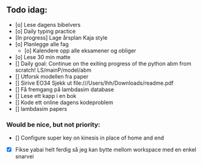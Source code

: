 ## Todo idag:

- [o] Lese dagens bibelvers
- [o] Daily typing practice
- [In progress] Lage årsplan Kaja style
- [o] Planlegge alle fag
  - [o] Kalendere opp alle eksamener og obliger
- [o] Lese 30 min matte
- [] Daily goal: Continue on the exiting progress of the python abm from scratch! LS/mainP/model/abm
- [] Utforsk modellen fra paper
- [] Sirive EO34
  Sjekk ut file:///Users/lhh/Downloads/readme.pdf
- [] Få fremgang på lambdasim database
- [] Lese ett kapp i en bok
- [] Kode ett online dagens kodeproblem
- [] lambdasim papers

### Would be nice, but not priority:

- [] Configure super key on kinesis in place of home and end
- [x] Fikse yabai helt ferdig så jeg kan bytte mellom workspace med en enkel snarvei
